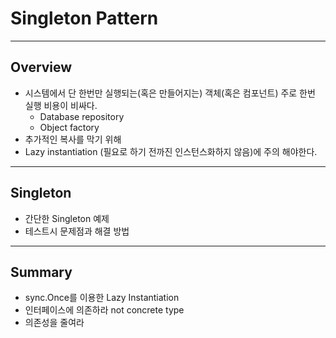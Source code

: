 # Singleton Pattern
---
## Overview
* 시스템에서 단 한번만 실행되는(혹은 만들어지는) 객체(혹은 컴포넌트) 주로 한번 실행 비용이 비싸다.
    * Database repository
    * Object factory
* 추가적인 복사를 막기 위해
* Lazy instantiation (필요로 하기 전까진 인스턴스화하지 않음)에 주의 해야한다.
---
## Singleton
* 간단한 Singleton 예제
* 테스트시 문제점과 해결 방법
---
## Summary
* sync.Once를 이용한 Lazy Instantiation
* 인터페이스에 의존하라 not concrete type
* 의존성을 줄여라
